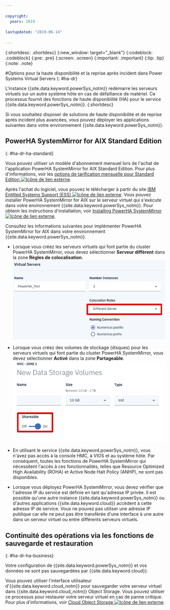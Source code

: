 ```yaml
---

copyright:
  years: 2019

lastupdated: "2019-06-14"

---
```


{:shortdesc: .shortdesc}
{:new_window: target="_blank"}
{:codeblock: .codeblock}
{:pre: .pre}
{:screen: .screen}
{:important: .important}
{:tip: .tip}
{:note: .note}

#Options pour la haute disponibilité et la reprise après incident dans Power Systems Virtual Servers
{: #ha-dr}

L'instance {{site.data.keyword.powerSys_notm}} redémarre les serveurs virtuels sur un autre système hôte en cas de défaillance de matériel. Ce processus fournit des fonctions de haute disponibilité (HA) pour le service {{site.data.keyword.powerSys_notm}}.
{:shortdesc}

Si vous souhaitez disposer de solutions de haute disponibilité et de reprise après incident plus avancées, vous pouvez déployer les applications suivantes dans votre environnement {{site.data.keyword.powerSys_notm}}.

## PowerHA SystemMirror for AIX Standard Edition
{: #ha-dr-ha-standard}

Vous pouvez utiliser un modèle d'abonnement mensuel lors de l'achat de l'application PowerHA SystemMirror for AIX Standard Edition. Pour plus d'informations, voir les [options de tarification mensuelle pour Standard Edition ![Icône de lien externe](../icons/launch-glyph.svg "Icône de lien externe")](https://www.ibm.com/common/ssi/ShowDoc.wss?docURL=/common/ssi/rep_ca/8/897/ENUS219-288/index.html).

Après l'achat du logiciel, vous pouvez le télécharger à partir du site [IBM Entitled Systems Support (ESS) ![Icône de lien externe](../icons/launch-glyph.svg "Icône de lien externe")](http://www.ibm.com/eserver/ess). Vous pouvez installer PowerHA SystemMirror for AIX sur le serveur virtuel qui s'exécute dans votre environnement {{site.data.keyword.powerSys_notm}}. Pour obtenir les instructions d'installation, voir [Installing PowerHA SystemMirror ![Icône de lien externe](../icons/launch-glyph.svg "Icône de lien externe")](https://www.ibm.com/support/knowledgecenter/SSPHQG_7.2/install/ha_install.html).

Consultez les informations suivantes pour implémenter PowerHA SystemMirror for AIX dans votre environnement {{site.data.keyword.powerSys_notm}}.

* Lorsque vous créez les serveurs virtuels qui font partie du cluster PowerHA SystemMirror, vous devez sélectionner **Serveur différent** dans la zone **Règles de colocalisation**.
![Affichage de la zone Règles de colocalisation](/images/hadr2.png "Affichage de la zone Règles de colocalisation")

* Lorsque vous créez des volumes de stockage (disques) pour les serveurs virtuels qui font partie du cluster PowerHA SystemMirror, vous devez sélectionner **Activé** dans la zone **Partageable**.
![Affichage de la zone Partageable](/images/hadr1.png "Affichage de la zone Partageable")

* En utilisant le service {{site.data.keyword.powerSys_notm}}, vous n'avez pas accès à la console HMC, à VIOS et au système hôte. Par conséquent, toutes les fonctions de PowerHA SystemMirror qui nécessitent l'accès à ces fonctionnalités, telles que Resource Optimized High Availability (ROHA) et Active Node Halt Policy (ANHP), ne sont pas disponibles.

* Lorsque vous déployez PowerHA SystemMirror, vous devez vérifier que l'adresse IP du service est définie en tant qu'adresse IP privée. Il est possible qu'une autre instance {{site.data.keyword.powerSys_notm}} ou d'autres applications {{site.data.keyword.cloud}} accèdent à cette adresse IP de service. Vous ne pouvez pas utiliser une adresse IP publique car elle ne peut pas être transférée d'une interface à une autre dans un serveur virtuel ou entre différents serveurs virtuels.

<!--When you deploy PowerHA SystemMirror for AIX Enterprise Edition clusters in the {{site.data.keyword.powerSys_notm}} environment, you can only use the Geographic Logical Volume Manager (GLVM) functions. You cannot use storage mirroring functions that are part of PowerHA SystemMirror for AIX Enterprise Edition because you do not have access to the subsystem storage in the {{site.data.keyword.powerSys_notm}} environment. For more information, see [Geographic Logical Volume Manager ![External link icon](../icons/launch-glyph.svg "External link icon")](https://www.ibm.com/support/knowledgecenter/SSPHQG_7.2/glvm/ha_glvm_kick.html).
{:note}
[Enterprise Edition monthly pricing options ![External link icon](../icons/launch-glyph.svg "External link icon")](https://www.ibm.com/common/ssi/cgi-bin/ssialias?infotype=AN&subtype=CA&htmlfid=897/ENUS219-286) -->

## Continuité des opérations via les fonctions de sauvegarde et restauration
{: #ha-dr-ha-business}

Votre configuration de {{site.data.keyword.powerSys_notm}} et vos données ne sont pas sauvegardées par {{site.data.keyword.cloud}}.

Vous pouvez utiliser l'interface utilisateur d'{{site.data.keyword.cloud_notm}} pour sauvegarder votre serveur virtuel dans {{site.data.keyword.cloud_notm}} Object Storage. Vous pouvez utiliser ce processus pour restaurer votre serveur virtuel en cas de panne critique. Pour plus d'informations, voir [Cloud Object Storage ![Icône de lien externe](../icons/launch-glyph.svg "Icône de lien externe")](/docs/services/cloud-object-storage?topic=cloud-object-storage-getting-started).
